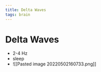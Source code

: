 ```yaml
---
title: Delta Waves
tags: brain
---
```


# Delta Waves
- 2-4 Hz 
- sleep
- ![[Pasted image 20220502160733.png]]


































